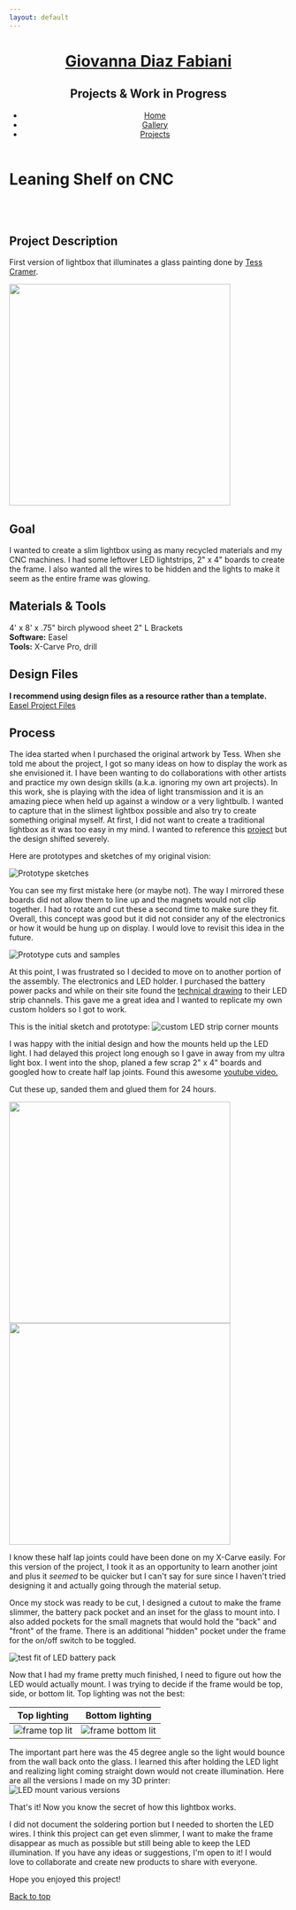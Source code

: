 ```yaml
---
layout: default
---
```

<!-- MD is getting ignored, not sure how to fix it. Do I need a different class or div? or remove it all together? 

Correction: Default layout is using the global styles in the CSS -->

<main>
<!-- ***********************  ABOUT / PROFILE  *********************** -->
<header>
	<div class="content-wrap">
  <h1> 
    <a href="/index"> Giovanna Diaz Fabiani </a> 
  </h1>
  <h2> Projects & Work in Progress </h2>
  <ul class="contact-list"> 
  <li> <a href="../index">Home</a> </li>
  <li> <a href="../gallery">Gallery</a> </li>
  <li> <a href="/projects">Projects</a></li>
  </ul>
</div>
</header>

</main>

<!---START PROJECTS--->

<!-- <section class="projects">
 <div class="content-wrap divider"> -->

# Leaning Shelf on CNC
<br>
<br>

## Project Description  

First version of lightbox that illuminates a glass painting done by [Tess Cramer](https://www.instagram.com/tessctess/).

<img src="images/final.jpg" width="400">

## Goal

I wanted to create a slim lightbox using as many recycled materials and my CNC machines. I had some leftover LED lightstrips, 2" x 4" boards to create the frame. I also wanted all the wires to be hidden and the lights to make it seem as the entire frame was glowing. 

## Materials & Tools

4' x 8' x .75" birch plywood sheet
2" L Brackets 
<br>
**Software:** Easel
<br>
**Tools:** X-Carve Pro, drill

## Design Files

**I recommend using design files as a resource rather than a template.**
<br>
[Easel Project Files](https://easel.inventables.com/includeeaselprojectlinkhere ) 

## Process

The idea started when I purchased the original artwork by Tess. When she told me about the project, I got so many ideas on how to display the work as she envisioned it. I have been wanting to do collaborations with other artists and practice my own design skills (a.k.a. ignoring my own art projects). In this work, she is playing with the idea of light transmission and it is an amazing piece when held up against a window or a very lightbulb. I wanted to capture that in the slimest lightbox possible and also try to create something original myself. At first, I did not want to create a traditional lightbox as it was too easy in my mind. I wanted to reference this [project](https://www.inventables.com/projects/cherry-wooden-picture-frame) but the design shifted severely.

Here are prototypes and sketches of my original vision: 

![Prototype sketches](images/protosketches.jpg)

<!--- <img src="images/protosketches.jpg" width="400"> if you want to resize images use this format, thx --->

You can see my first mistake here (or maybe not). The way I mirrored these boards did not allow them to line up and the magnets would not clip together. I had to rotate and cut these a second time to make sure they fit. Overall, this concept was good but it did not consider any of the electronics or how it would be hung up on display. I would love to revisit this idea in the future. 

![Prototype cuts and samples](images/prototypes1.JPG)

At this point, I was frustrated so I decided to move on to another portion of the assembly. The electronics and LED holder. I purchased the battery power packs and while on their site found the [technical drawing](https://www.superbrightleds.com/moreinfo/aluminum-channels/45-alu-led-strip-channel-corner/2041/#tab/specifications) to their LED strip channels. This gave me a great idea and I wanted to replicate my own custom holders so I got to work. 

This is the initial sketch and prototype:
![custom LED strip corner mounts](images/led_mount_proto.JPG)

I was happy with the initial design and how the mounts held up the LED light. I had delayed this project long enough so I gave in away from my ultra light box. I went into the shop, planed a few scrap 2" x 4" boards and googled how to create half lap joints. Found this awesome [youtube video.](https://www.youtube.com/watch?v=Klpn-LutJf8)

Cut these up, sanded them and glued them for 24 hours.

<img src="images/construction1.jpg" width="400">  <img src="images/construction2.jpg" width="400">

I know these half lap joints could have been done on my X-Carve easily. For this version of the project, I took it as an opportunity to learn another joint and plus it *seemed* to be quicker but I can't say for sure since I haven't tried designing it and actually going through the material setup. 

Once my stock was ready to be cut, I designed a cutout to make the frame slimmer, the battery pack pocket and an inset for the glass to mount into. I also added pockets for the small magnets that would hold the "back" and "front" of the frame. There is an additional "hidden" pocket under the frame for the on/off switch to be toggled. 

![test fit of LED battery pack](images/testfit1.JPG)

Now that I had my frame pretty much finished, I need to figure out how the LED would actually mount. I was trying to decide if the frame would be top, side, or bottom lit. Top lighting was not the best: 

Top lighting | Bottom lighting
------------ | ---------------
![frame top lit](images/led_testfit1.JPG) | ![frame bottom lit](images/led_testfit2.JPG)

The important part here was the 45 degree angle so the light would bounce from the wall back onto the glass. I learned this after holding the LED light and realizing light coming straight down would not create illumination. Here are all the versions I made on my 3D printer: <br>
![LED mount various versions](images/led_mount_wip.JPG)

That's it! Now you know the secret of how this lightbox works. 

I did not document the soldering portion but I needed to shorten the LED wires. I think this project can get even slimmer, I want to make the frame disappear as much as possible but still being able to keep the LED illumination. If you have any ideas or suggestions, I'm open to it! I would love to collaborate and create new products to share with everyone. 

Hope you enjoyed this project! <br>

 <a href="#top"> Back to top </a>

